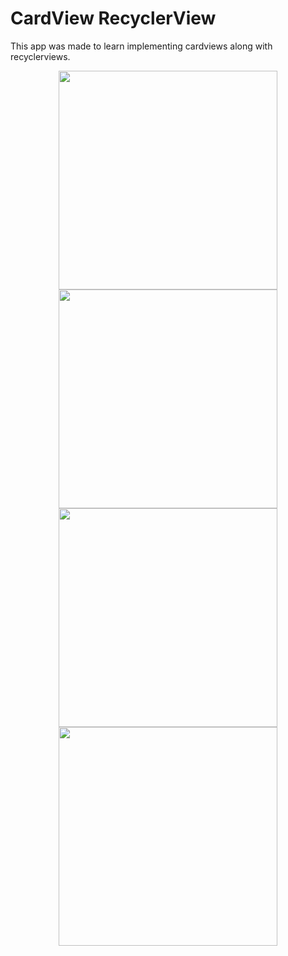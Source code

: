 # CardView RecyclerView
This app was made to learn implementing cardviews along with recyclerviews.

<p align="center">
<img src="https://github.com/devlovepreet/Android-Apps/blob/master/CardViewRecyclerView/screenshots/screenshots_01.png" width="350">


<img src="https://github.com/devlovepreet/Android-Apps/blob/master/CardViewRecyclerView/screenshots/screenshots_02.png" width="350">


<img src="https://github.com/devlovepreet/Android-Apps/blob/master/CardViewRecyclerView/screenshots/screenshots_03.png" width="350">


<img src="https://github.com/devlovepreet/Android-Apps/blob/master/CardViewRecyclerView/screenshots/screenshots_04.png" width="350">


</p>
